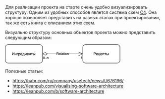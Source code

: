 Для реализации проекта на старте очень удобно визуализировать структуру. Одним из удобных способов явлется система схем [C4](https://c4model.com). Она хорошо позвооляет представить на разных этапах при проектировании, так же есть книга с описанием этих схем.

Визуально структуру основных объектов проекта можно представить следующим образом:

![structure](stucture.png)

Полезные статьи:
- https://habr.com/ru/company/usetech/news/t/676196/
- https://leanpub.com/visualising-software-architecture
- https://leanpub.com/b/software-architecture

